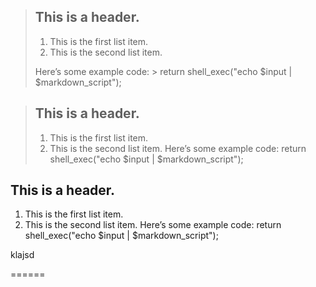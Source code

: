 > ## This is a header. 
>
> 1. This is the first list item.
> 2. This is the second list item. 
>
> Here’s some example code: >
> return shell_exec("echo $input | $markdown_script");

> ## This is a header. 
> 1. This is the first list item.
> 2. This is the second list item. 
> Here’s some example code: 
> return shell_exec("echo $input | $markdown_script");


## This is a header. 
1. This is the first list item.
2. This is the second list item. 
Here’s some example code: 
return shell_exec("echo $input | $markdown_script");

klajsd

======
